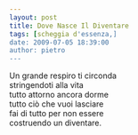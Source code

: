 ```yaml
---
layout: post
title: Dove Nasce Il Diventare
tags: [scheggia d'essenza,]
date: 2009-07-05 18:39:00
author: pietro
---
```

Un grande respiro ti circonda<br/>stringendoti alla vita<br/>tutto attorno ancora dorme<br/>tutto ciò che vuoi lasciare<br/>fai di tutto per non essere<br/>costruendo un diventare.
